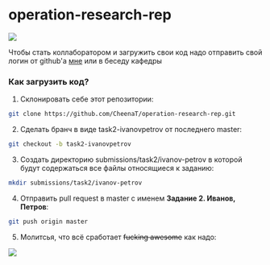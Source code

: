 # operation-research-rep

![](https://i.imgflip.com/3eod26.jpg)

Чтобы стать коллаборатором и загружить свои код надо отправить свой логин от github'a [мне](https://tele.click/{@FredericChopin}) или в беседу кафедры

### Как загрузить код?

1. Склонировать себе этот репозитории:

```sh
git clone https://github.com/CheenaT/operation-research-rep.git
```

2. Сделать бранч в виде task2-ivanovpetrov от последнего master:

```sh
git checkout -b task2-ivanovpetrov
```

3. Создать директорию submissions/task2/ivanov-petrov в которой будут содержаться все файлы относящиеся к заданию:

```sh
mkdir submissions/task2/ivanov-petrov
```
4. Отправить pull request в master с именем **Задание 2. Иванов, Петров**:

```sh
git push origin master
```

5. Молитсья, что всё сработает ~~fucking awesome~~ как надо:

![](https://im0-tub-ru.yandex.net/i?id=5b15e87f69a304493e1440fbb557f676&n=13&exp=1)
